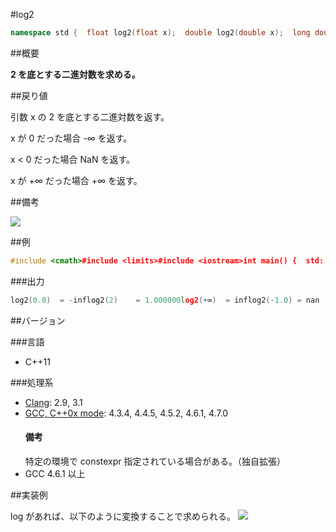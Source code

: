 #log2
```cpp
namespace std {  float log2(float x);  double log2(double x);  long double log2(long double x);  template<class Integral>  double log2(Integral x);}
```

##概要

<b>2 を底とする二進対数を求める。</b>


##戻り値

引数 x の 2 を底とする二進対数を返す。

x が 0 だった場合 -∞ を返す。

x < 0 だった場合 NaN を返す。

x が +∞ だった場合 +∞ を返す。


##備考

![](https://github.com/cpprefjp/image/raw/master/reference/cmath/log2/log2.png)



##例

```cpp
#include <cmath>#include <limits>#include <iostream>int main() {  std::cout << std::fixed;  std::cout << "log2(0.0)  = " << std::log2(0.0) << std::endl;  std::cout << "log2(2)    = " << std::log2(2) << std::endl;  std::cout << "log2(+∞)  = " << std::log2(std::numeric_limits<double>::infinity()) << std::endl;  std::cout << "log2(-1.0) = " << std::log2(-1.0) << std::endl;}
```

###出力

```cpp
log2(0.0)  = -inflog2(2)    = 1.000000log2(+∞)  = inflog2(-1.0) = nan
```

##バージョン


###言語


- C++11



###処理系

- [Clang](/implementation#clang.md): 2.9, 3.1
- [GCC, C++0x mode](/implementation#gcc.md): 4.3.4, 4.4.5, 4.5.2, 4.6.1, 4.7.0<h4>備考</h4>
特定の環境で constexpr 指定されている場合がある。（独自拡張）
- GCC 4.6.1 以上



##実装例

log があれば、以下のように変換することで求められる。
![](https://github.com/cpprefjp/image/raw/master/reference/cmath/log2/log2_formula.png)

